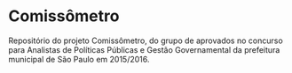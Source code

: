 # Comissômetro

Repositório do projeto Comissômetro, do grupo de aprovados no concurso para Analistas de Políticas Públicas e Gestão Governamental da prefeitura municipal de São Paulo em 2015/2016.
